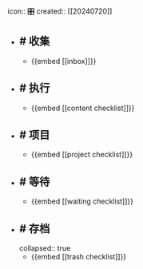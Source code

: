 icon:: 🎛️
created:: [[20240720]]

- ## \# 收集
  - {{embed [[inbox]]}}
- ## \# 执行
  - {{embed [[content checklist]]}}
- ## \# 项目
  - {{embed [[project checklist]]}}
- ## \# 等待
  - {{embed [[waiting checklist]]}}
- ## \# 存档
  collapsed:: true
  - {{embed [[trash checklist]]}}